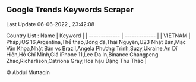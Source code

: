 

## Google Trends Keywords Scraper 
 
Last Update 06-06-2022 , 23:42:08

Country List :
 Name  | Keyword |
| ------------- | ------------- |
| VIETNAM | Pháp,iOS 16,Argentina,Thể thao,Bóng đá,Thái Nguyên,U23 Nhật Bản,Mạc Văn Khoa,Nhật Bản vs Brazil,Angela Phương Trinh,Suzy,Ukraine,An Dĩ Hiên,Hồ Chí Minh,Giá iPhone 11,Lee Da In,Binance Changpeng Zhao,Richarlison,Catriona Gray,Hoa hậu Đặng Thu Thảo |



© Abdul Muttaqin 
